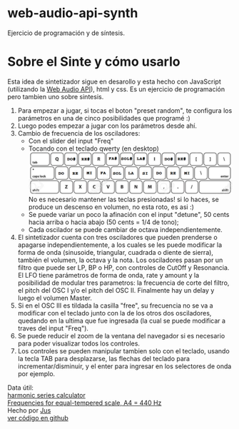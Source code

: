 # web-audio-api-synth
Ejercicio de programación y de síntesis.
<main>
    <h1>Sobre el Sinte y cómo usarlo</h1>
        <p>Esta idea de sintetizador sigue en desarollo y esta hecho con JavaScript (utilizando la 
            <a href="https://www.w3.org/TR/webaudio/" target="_blank">Web Audio API</a>), 
            html y css. Es un ejercicio de programación pero tambien uno sobre sintesis. 
        </p>
        <p>
            <ol>
                <li>
                    Para empezar a jugar, si tocas el boton "preset random", te configura los parámetros en una de cinco posibilidades que programé :)
               </li> 
                <li>Luego podes empezar a jugar con los parámetros desde ahí.</li> 
                <li>Cambio de frecuencia de los osciladores:
                    <ul>
                        <li>Con el slider del input "Freq"</li>
                        <li>Tocando con el teclado qwerty (en desktop) 
                            <img src="img/teclado.png" alt="teclado qwerty con notas" id="grafico-teclado">
                            <br>No es necesario mantener las 
                            teclas presionadas! si lo haces, se produce un descenso en volumen, no esta roto, es asi :)
                        </li>    
                        <li>Se puede variar un poco la afinación con el input "detune", 50 cents hacia arriba o hacia abajo (50 cents = 1/4 de tono);</li>  
                        <li>Cada oscilador se puede cambiar de octava independientemente.</li>  
                    </ul>
                </li>    
                <li>
                    El sintetizador cuenta con tres osciladores que pueden prenderse o apagarse independientemente, a los cuales se les puede modificar la forma de onda (sinusoide, triangular, cuadrada o diente de sierra), también el volumen, la octava y la nota.
                    Los osciladores pasan por un filtro que puede ser LP, BP o HP, con controles de CutOff y Resonancia.
                    El LFO tiene parámetros de forma de onda, rate y amount y la posibilidad de modular tres parametros: la frecuencia de corte del filtro, el pitch del OSC I y/o el pitch del OSC II.
                    Finalmente hay un delay y luego el volumen Master. 
                </li>      
                <li>
                    Si en el OSC III es tildada la casilla "free", su frecuencia no se va a modificar con el teclado junto con la de los otros dos osciladores, quedando en la ultima que fue ingresada (la cual se puede modificar a traves del input "Freq").
                </li>           
                <li>
                    Se puede reducir el zoom de la ventana del navegador si es necesario para poder visualizar 
                    todos los controles.
                </li>
                <li>
                    Los controles se pueden manipular tambien solo con el teclado, usando la tecla TAB 
                    para desplazarse, las flechas del teclado para incrementar/disminuir, y el enter 
                    para ingresar en los selectores de onda por ejemplo.
                </li>   
            </ol>
        </p>        
        <p>
            Data útil:<br>
            <a href="http://www.michaelnorris.info/theory/harmonicseriescalculator" target="_blank">harmonic series calculator</a><br>   
            <a href="https://pages.mtu.edu/~suits/notefreqs.html" target="_blank">Frequencies for equal-tempered scale, A4 = 440 Hz</a> <br>
            Hecho por <a href="https://www.instagram.com/jusrecondo/">Jus</a><br>
            <a href="https://github.com/JusRecondo/web-audio-api-synth" target="_blank">ver código en github</a>
        </p>
    </main>
